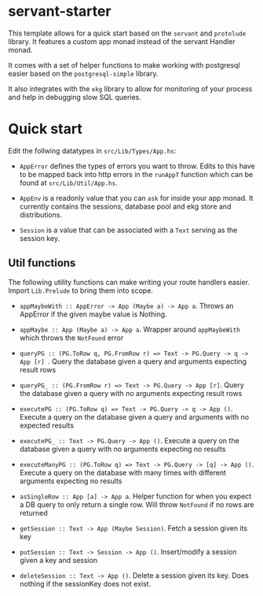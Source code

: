 # servant-starter

This template allows for a quick start based on the `servant` and `protolude` library. It features a custom app monad instead of the servant Handler monad.

It comes with a set of helper functions to make working with postgresql easier based on the `postgresql-simple` library.

It also integrates with the `ekg` library to allow for monitoring of your process and help in debugging slow SQL queries.


# Quick start

Edit the follwing datatypes in `src/Lib/Types/App.hs`:

+ `AppError` defines the types of errors you want to throw. Edits to this have to be mapped back into http errors in the `runAppT` function which can be found at `src/Lib/Util/App.hs`.

+ `AppEnv` is a readonly value that you can `ask` for inside your app monad. It currently contains the sessions, database pool and ekg store and distributions.

+ `Session` is a value that can be associated with a `Text` serving as the session key.

## Util functions

The following utility functions can make writing your route handlers easier. Import `Lib.Prelude` to bring them into scope.

+ `appMaybeWith :: AppError -> App (Maybe a) -> App a`. Throws an AppError if the given maybe value is Nothing.
+ `appMaybe :: App (Maybe a) -> App a`. Wrapper around `appMaybeWith` which throws the `NotFound` error


+ `queryPG :: (PG.ToRow q, PG.FromRow r) => Text -> PG.Query -> q -> App [r] `. Query the database given a query and arguments expecting result rows
+ `queryPG_ :: (PG.FromRow r) => Text -> PG.Query -> App [r]`. Query the database given a query with no arguments expecting result rows
+ `executePG :: (PG.ToRow q) => Text -> PG.Query -> q -> App ()`. Execute a query on the database given a query and arguments with no expected results
+ `executePG_ :: Text -> PG.Query -> App ()`. Execute a query on the database given a query with no arguments expecting no results
+ `executeManyPG :: (PG.ToRow q) => Text -> PG.Query -> [q] -> App ()`. Execute a query on the database with many times with different arguments expecting no results

+ `asSingleRow :: App [a] -> App a`. Helper function for when you expect a DB query to only return a single row. Will throw `NotFound` if no rows are returned

+ `getSession :: Text -> App (Maybe Session)`. Fetch a session given its key
+ `putSession :: Text -> Session -> App ()`. Insert/modify a session given a key and session
+ `deleteSession :: Text -> App ()`. Delete a session given its key. Does nothing if the sessionKey does not exist.


